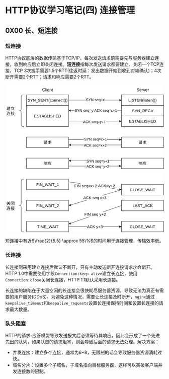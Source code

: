 # HTTP协议学习笔记(四)  连接管理

## 0X00 长、短连接

### 短连接

HTTP协议底层的数据传输基于TCP/IP，每次发送请求前需要先与服务器建立连接，收到响应后立即关闭连接。**短连接**指每次发送请求都要建立、关闭一个TCP连接，TCP 3次握手需要1.5个RTT(往返时延：发出数据开始到收到对端确认)；4次断开需要2个RTT；请求和响应需要2个RTT。

![tcp包流程](raws/连接管理/tcp包流程.png)

短连接中有近$\frac{2}{5.5} \approx 55\%$的时间用于连接管理，传输效率低。

### 长连接

长连接则采用建立连接后默认不断开，只有主动发送断开连接请求才会断开。HTTP 1.0中需要使用字段`Connection:keep-alive`建立长连接，使用`Connection:close`关闭长连接，HTTP 1.1默认采用长连接。

长连接的缺陷在于大量空闲的长连接会很快耗尽服务器资源，导致无法为真正有需要的用户服务(DDoS)。为避免这种情况，需要让长连接及时断开，`nginx`通过`keepalive_timeout`和`keepalive_requests`设置长连接保持时间和设置长连接的请求最大数量。

### 队头阻塞

HTTP的请求-应答模型导致发送报文后必须等待其响应，因此会形成了一个先进先出的队列，如果队首的请求阻塞，则会导致后面的请求无法处理。解决方案：

- 并发连接：建立多个连接，通常为6~8，无限制的话会导致服务器资源消耗过快。
- 域名分片：设置多个子域名，子域名指向目标服务器，这样可以突破客户端并发连接数的限制。


